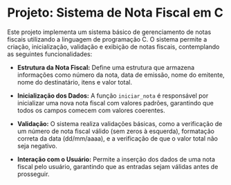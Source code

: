 # Projeto: Sistema de Nota Fiscal em C

Este projeto implementa um sistema básico de gerenciamento de notas fiscais utilizando a linguagem de programação C. O sistema permite a criação, inicialização, validação e exibição de notas fiscais, contemplando as seguintes funcionalidades:

- **Estrutura da Nota Fiscal:** Define uma estrutura que armazena informações como número da nota, data de emissão, nome do emitente, nome do destinatário, itens e valor total.
  
- **Inicialização dos Dados:** A função `iniciar_nota` é responsável por inicializar uma nova nota fiscal com valores padrões, garantindo que todos os campos comecem com valores coerentes.

- **Validação:** O sistema realiza validações básicas, como a verificação de um número de nota fiscal válido (sem zeros à esquerda), formatação correta da data (dd/mm/aaaa), e a verificação de que o valor total não seja negativo.

- **Interação com o Usuário:** Permite a inserção dos dados de uma nota fiscal pelo usuário, garantindo que as entradas sejam válidas antes de prosseguir.
